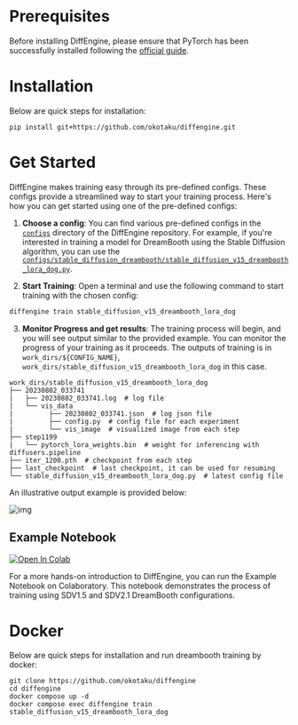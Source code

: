 # Prerequisites

Before installing DiffEngine, please ensure that PyTorch has been successfully installed following the [official guide](https://pytorch.org/get-started/locally/).

# Installation

Below are quick steps for installation:

```
pip install git+https://github.com/okotaku/diffengine.git
```

# Get Started

DiffEngine makes training easy through its pre-defined configs. These configs provide a streamlined way to start your training process. Here's how you can get started using one of the pre-defined configs:

1. **Choose a config**: You can find various pre-defined configs in the [`configs`](https://github.com/okotaku/diffengine/tree/main/diffengine/configs) directory of the DiffEngine repository. For example, if you're interested in training a model for DreamBooth using the Stable Diffusion algorithm, you can use the [`configs/stable_diffusion_dreambooth/stable_diffusion_v15_dreambooth_lora_dog.py`](https://github.com/okotaku/diffengine/tree/main/diffengine/configs/stable_diffusion_dreambooth/stable_diffusion_v15_dreambooth_lora_dog.py).

2. **Start Training**: Open a terminal and use the following command to start training with the chosen config:

```bash
diffengine train stable_diffusion_v15_dreambooth_lora_dog
```

3. **Monitor Progress and get results**: The training process will begin, and you will see output similar to the provided example. You can monitor the progress of your training as it proceeds. The outputs of training is in `work_dirs/${CONFIG_NAME}`, `work_dirs/stable_diffusion_v15_dreambooth_lora_dog` in this case.

```
work_dirs/stable_diffusion_v15_dreambooth_lora_dog
├── 20230802_033741
|   ├── 20230802_033741.log  # log file
|   └── vis_data
|         ├── 20230802_033741.json  # log json file
|         ├── config.py  # config file for each experiment
|         └── vis_image  # visualized image from each step
├── step1199
|   └── pytorch_lora_weights.bin  # weight for inferencing with diffusers.pipeline
├── iter_1200.pth  # checkpoint from each step
├── last_checkpoint  # last checkpoint, it can be used for resuming
└── stable_diffusion_v15_dreambooth_lora_dog.py  # latest config file
```

An illustrative output example is provided below:

![img](https://github.com/okotaku/diffengine/assets/24734142/e4576779-e05f-42d0-a709-d6481eea87a9)

## Example Notebook

[![Open In Colab](https://colab.research.google.com/assets/colab-badge.svg)](https://colab.research.google.com/gist/okotaku/cfca8baf57938f193c212dcb43c02fac/diffengine-example.ipynb)

For a more hands-on introduction to DiffEngine, you can run the Example Notebook on Colaboratory. This notebook demonstrates the process of training using SDV1.5 and SDV2.1 DreamBooth configurations.

# Docker

Below are quick steps for installation and run dreambooth training by docker:

```
git clone https://github.com/okotaku/diffengine
cd diffengine
docker compose up -d
docker compose exec diffengine train stable_diffusion_v15_dreambooth_lora_dog
```
